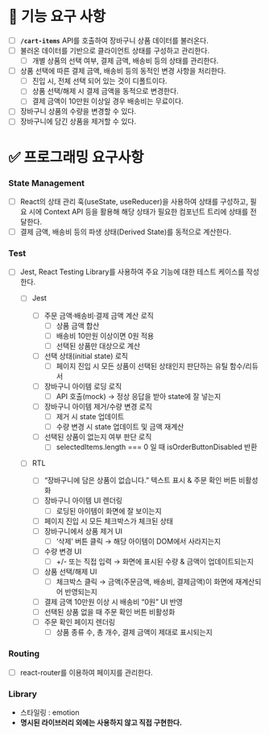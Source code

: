 # 🎯 기능 요구 사항

- [ ] **`/cart-items`** API를 호출하여 장바구니 상품 데이터를 불러온다.
- [ ] 불러온 데이터를 기반으로 클라이언트 상태를 구성하고 관리한다.
  - [ ] 개별 상품의 선택 여부, 결제 금액, 배송비 등의 상태를 관리한다.
- [ ] 상품 선택에 따른 결제 금액, 배송비 등의 동적인 변경 사항을 처리한다.
  - [ ] 진입 시, 전체 선택 되어 있는 것이 디폴트이다.
  - [ ] 상품 선택/해제 시 결제 금액을 동적으로 변경한다.
  - [ ] 결제 금액이 10만원 이상일 경우 배송비는 무료이다.
- [ ] 장바구니 상품의 수량을 변경할 수 있다.
- [ ] 장바구니에 담긴 상품을 제거할 수 있다.

# ✅ 프로그래밍 요구사항

### State Management

- [ ] React의 상태 관리 훅(useState, useReducer)을 사용하여 상태를 구성하고, 필요 시에 Context API 등을 활용해 해당 상태가 필요한 컴포넌트 트리에 상태를 전달한다.
- [ ] 결제 금액, 배송비 등의 파생 상태(Derived State)를 동적으로 계산한다.

### Test

- [ ] Jest, React Testing Library를 사용하여 주요 기능에 대한 테스트 케이스를 작성한다.

  - [ ] Jest

    - [ ] 주문 금액·배송비·결제 금액 계산 로직
      - [ ] 상품 금액 합산
      - [ ] 배송비 10만원 이상이면 0원 적용
      - [ ] 선택된 상품만 대상으로 계산
    - [ ] 선택 상태(initial state) 로직
      - [ ] 페이지 진입 시 모든 상품이 선택된 상태인지 판단하는 유틸 함수/리듀서
    - [ ] 장바구니 아이템 로딩 로직
      - [ ] API 호출(mock) → 정상 응답을 받아 state에 잘 넣는지
    - [ ] 장바구니 아이템 제거/수량 변경 로직
      - [ ] 제거 시 state 업데이트
      - [ ] 수량 변경 시 state 업데이트 및 금액 재계산
    - [ ] 선택된 상품이 없는지 여부 판단 로직
      - [ ] selectedItems.length === 0 일 때 isOrderButtonDisabled 반환

  - [ ] RTL
    - [ ] “장바구니에 담은 상품이 없습니다.” 텍스트 표시 & 주문 확인 버튼 비활성화
    - [ ] 장바구니 아이템 UI 렌더링
      - [ ] 로딩된 아이템이 화면에 잘 보이는지
    - [ ] 페이지 진입 시 모든 체크박스가 체크된 상태
    - [ ] 장바구니에서 상품 제거 UI
      - [ ] ‘삭제’ 버튼 클릭 → 해당 아이템이 DOM에서 사라지는지
    - [ ] 수량 변경 UI
      - [ ] +/- 또는 직접 입력 → 화면에 표시된 수량 & 금액이 업데이트되는지
    - [ ] 상품 선택/해제 UI
      - [ ] 체크박스 클릭 → 금액(주문금액, 배송비, 결제금액)이 화면에 재계산되어 반영되는지
    - [ ] 결제 금액 10만원 이상 시 배송비 “0원” UI 반영
    - [ ] 선택된 상품 없을 때 주문 확인 버튼 비활성화
    - [ ] 주문 확인 페이지 렌더링
      - [ ] 상품 종류 수, 총 개수, 결제 금액이 제대로 표시되는지

### Routing

- [ ] react-router를 이용하여 페이지를 관리한다.

### Library

- 스타일링 : emotion
- **명시된 라이브러리 외에는 사용하지 않고 직접 구현한다.**

